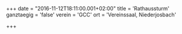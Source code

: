 +++
date = "2016-11-12T18:11:00.001+02:00"
title = 'Rathaussturm'
ganztaegig = 'false'
verein = 'GCC'
ort = 'Vereinssaal, Niederjosbach'

+++

      